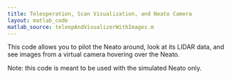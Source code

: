 ```yaml
---
title: Teleoperation, Scan Visualization, and Neato Camera
layout: matlab_code
matlab_source: teleopAndVisualizerWithImages.m
---
```

This code allows you to pilot the Neato around, look at its LIDAR data, and see images from a virtual camera hovering over the Neato.

Note: this code is meant to be used with the simulated Neato only.
